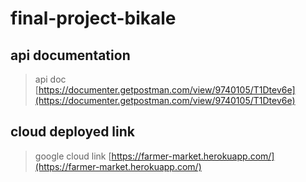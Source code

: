 # final-project-bikale

## api documentation

> api doc [https://documenter.getpostman.com/view/9740105/T1Dtev6e](https://documenter.getpostman.com/view/9740105/T1Dtev6e)

## cloud deployed link

> google cloud link [https://farmer-market.herokuapp.com/](https://farmer-market.herokuapp.com/)
